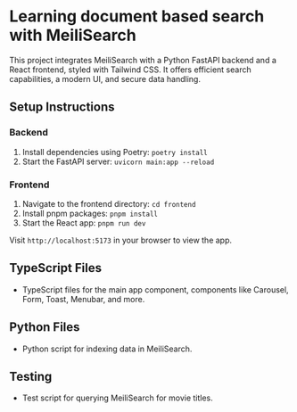 # Learning document based search with MeiliSearch

This project integrates MeiliSearch with a Python FastAPI backend and a React frontend, styled with Tailwind CSS. It offers efficient search capabilities, a modern UI, and secure data handling.

## Setup Instructions

### Backend

1. Install dependencies using Poetry: `poetry install`
2. Start the FastAPI server: `uvicorn main:app --reload`

### Frontend

1. Navigate to the frontend directory: `cd frontend`
2. Install pnpm packages: `pnpm install`
3. Start the React app: `pnpm run dev`

Visit `http://localhost:5173` in your browser to view the app.

## TypeScript Files

- TypeScript files for the main app component, components like Carousel, Form, Toast, Menubar, and more.

## Python Files

- Python script for indexing data in MeiliSearch.

## Testing

- Test script for querying MeiliSearch for movie titles.

